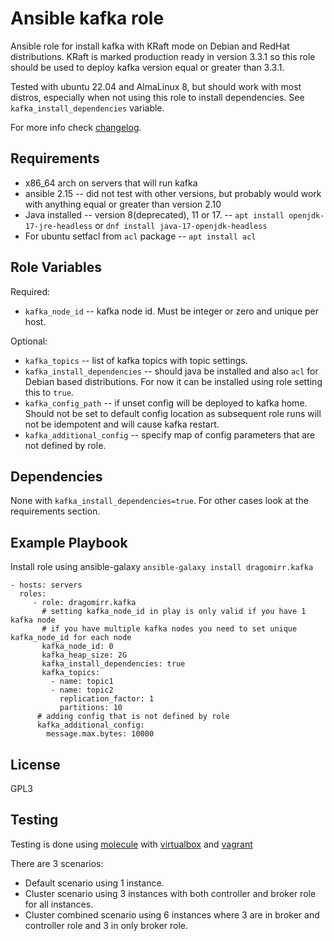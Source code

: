 # Ansible kafka role

Ansible role for install kafka with KRaft mode on Debian and RedHat distributions. KRaft is marked production ready in version 3.3.1 so this role should be used to deploy kafka version equal or greater than 3.3.1.

Tested with ubuntu 22.04 and AlmaLinux 8, but should work with most distros, especially when not using this role to install dependencies. See `kafka_install_dependencies` variable.

For more info check [changelog](./CHANGELOG.md).

## Requirements

* x86_64 arch on servers that will run kafka
* ansible 2.15 -- did not test with other versions, but probably would work with anything equal or greater than version 2.10
* Java installed -- version 8(deprecated), 11 or 17. -- `apt install openjdk-17-jre-headless` or `dnf install java-17-openjdk-headless`
* For ubuntu setfacl from `acl` package -- `apt install acl`

## Role Variables

Required:

  * `kafka_node_id` -- kafka node id. Must be integer or zero and unique per host.

Optional:

  * `kafka_topics` -- list of kafka topics with topic settings.
  * `kafka_install_dependencies` -- should java be installed and also `acl` for Debian based distributions. For now it can be installed using role setting this to `true`.
  * `kafka_config_path` -- if unset config will be deployed to kafka home. Should not be set to default config location as subsequent role runs will not be idempotent and will cause kafka restart.
  * `kafka_additional_config` -- specify map of config parameters that are not defined by role.

## Dependencies

None with `kafka_install_dependencies=true`. For other cases look at the requirements section.

## Example Playbook

Install role using ansible-galaxy `ansible-galaxy install dragomirr.kafka`


    - hosts: servers
      roles:
         - role: dragomirr.kafka
           # setting kafka_node_id in play is only valid if you have 1 kafka node
           # if you have multiple kafka nodes you need to set unique kafka_node_id for each node
           kafka_node_id: 0
           kafka_heap_size: 2G
           kafka_install_dependencies: true
           kafka_topics:
             - name: topic1
             - name: topic2
               replication_factor: 1
               partitions: 10
          # adding config that is not defined by role
          kafka_additional_config:
            message.max.bytes: 10000

## License

GPL3

## Testing

Testing is done using [molecule](https://molecule.readthedocs.io/) with [virtualbox](https://www.virtualbox.org/) and [vagrant](https://www.vagrantup.com/)

There are 3 scenarios:

  * Default scenario using 1 instance.
  * Cluster scenario using 3 instances with both controller and broker role for all instances.
  * Cluster combined scenario using 6 instances where 3 are in broker and controller role and 3 in only broker role.
